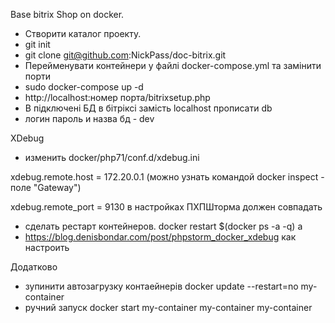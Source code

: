 Base bitrix Shop on docker.

- Створити каталог проекту.
- git init
- git clone git@github.com:NickPass/doc-bitrix.git
- Перейменувати контейнери у файлі docker-compose.yml та замінити порти
- sudo docker-compose up -d
- http://localhost:номер порта/bitrixsetup.php
- В підключені БД в бітріксі замість localhost прописати db
- логин пароль и назва бд - dev

XDebug
- изменить docker/php71/conf.d/xdebug.ini 

xdebug.remote.host = 172.20.0.1 (можно узнать командой docker inspect <containerNameOrId> - поле "Gateway")

xdebug.remote_port = 9130 в настройках ПХПШторма должен совпадать 

- сделать рестарт контейнеров. docker restart $(docker ps -a -q) a
- https://blog.denisbondar.com/post/phpstorm_docker_xdebug как настроить

Додатково

- зупинити автозагрузку контаейнерів docker update --restart=no my-container
- ручний запуск docker start my-container my-container my-container
